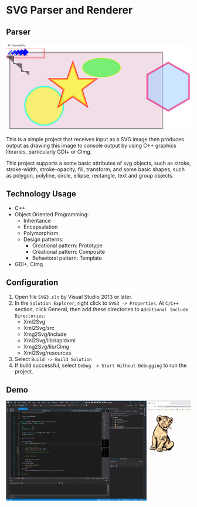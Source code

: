 SVG Parser and Renderer
==========

## Parser

![screenshot of some splines rendered with the sample program](/docs/screenshot.png?raw=true)

This is a simple project that receives input as a SVG image then produces output as drawing this image to console output by using C++ graphics libraries, particularly GDI+ or CImg. 

This project supports a some basic attributes of svg objects, such as stroke, stroke-width, stroke-opacity, fill, transform; and some basic shapes, such as polygon, polyline, circle, ellipse, rectangle, text and group objects.

## Technology Usage
- C++
- Object Oriented Programming:
  - Inheritance
  - Encapsulation
  - Polymorphism
  - Design patterns:
    - Creational pattern: Prototype
    - Creational pattern: Composite
    - Behavioral pattern: Template
- GDI+, CImg

## Configuration
1. Open file ``SVG3.sln`` by Visual Studio 2013 or later.
2. In the ``Solution Explorer``, right click to ``SVG3 -> Properties``. At ``C/C++`` section, click General, then add these directories to ``Additional Include Directories``:
   - Xml2Svg
   - Xml2Svg/src
   - Xmg2Svg/include
   - Xml2Svg/lib/rapidxml
   - Xmg2Svg/lib/Cimg
   - Xml2Svg/resources
3. Select ``Build -> Build Solution``
4. If build successful, select ``Debug -> Start Without Debugging`` to run the project.

## Demo
![](/docs/demo.gif)


